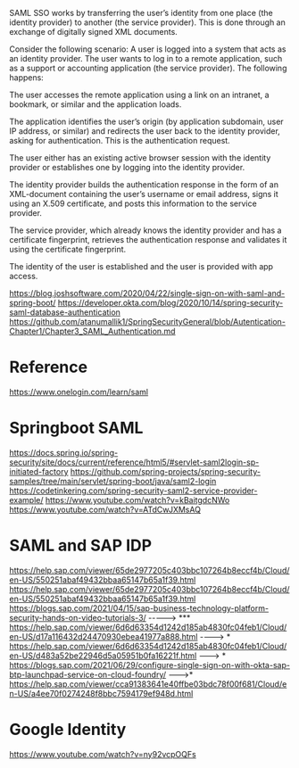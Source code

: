 SAML SSO works by transferring the user’s identity from one place (the identity provider) to another (the service provider). This is done through an exchange of digitally signed XML documents.

Consider the following scenario: A user is logged into a system that acts as an identity provider. The user wants to log in to a remote application, such as a support or accounting application (the service provider). The following happens:

The user accesses the remote application using a link on an intranet, a bookmark, or similar and the application loads.

The application identifies the user’s origin (by application subdomain, user IP address, or similar) and redirects the user back to the identity provider, asking for authentication. This is the authentication request.

The user either has an existing active browser session with the identity provider or establishes one by logging into the identity provider.

The identity provider builds the authentication response in the form of an XML-document containing the user’s username or email address, signs it using an X.509 certificate, and posts this information to the service provider.

The service provider, which already knows the identity provider and has a certificate fingerprint, retrieves the authentication response and validates it using the certificate fingerprint.

The identity of the user is established and the user is provided with app access.


https://blog.joshsoftware.com/2020/04/22/single-sign-on-with-saml-and-spring-boot/
https://developer.okta.com/blog/2020/10/14/spring-security-saml-database-authentication
https://github.com/atanumallik1/SpringSecurityGeneral/blob/Autentication-Chapter1/Chapter3_SAML_Authentication.md

# Reference 
https://www.onelogin.com/learn/saml 

# Springboot SAML
https://docs.spring.io/spring-security/site/docs/current/reference/html5/#servlet-saml2login-sp-initiated-factory
https://github.com/spring-projects/spring-security-samples/tree/main/servlet/spring-boot/java/saml2-login 
https://codetinkering.com/spring-security-saml2-service-provider-example/
https://www.youtube.com/watch?v=kBaitgdcNWo
https://www.youtube.com/watch?v=ATdCwJXMsAQ


# SAML and SAP IDP
https://help.sap.com/viewer/65de2977205c403bbc107264b8eccf4b/Cloud/en-US/550251abaf49432bbaa65147b65a1f39.html 
https://help.sap.com/viewer/65de2977205c403bbc107264b8eccf4b/Cloud/en-US/550251abaf49432bbaa65147b65a1f39.html
https://blogs.sap.com/2021/04/15/sap-business-technology-platform-security-hands-on-video-tutorials-3/  -----> ***
https://help.sap.com/viewer/6d6d63354d1242d185ab4830fc04feb1/Cloud/en-US/d17a116432d24470930ebea41977a888.html ----> *
https://help.sap.com/viewer/6d6d63354d1242d185ab4830fc04feb1/Cloud/en-US/d483a52be22946d5a05951b0fa16221f.html ---> *
https://blogs.sap.com/2021/06/29/configure-single-sign-on-with-okta-sap-btp-launchpad-service-on-cloud-foundry/ --->*
https://help.sap.com/viewer/cca91383641e40ffbe03bdc78f00f681/Cloud/en-US/a4ee70f0274248f8bbc7594179ef948d.html


# Google Identity
https://www.youtube.com/watch?v=ny92vcpOQFs

